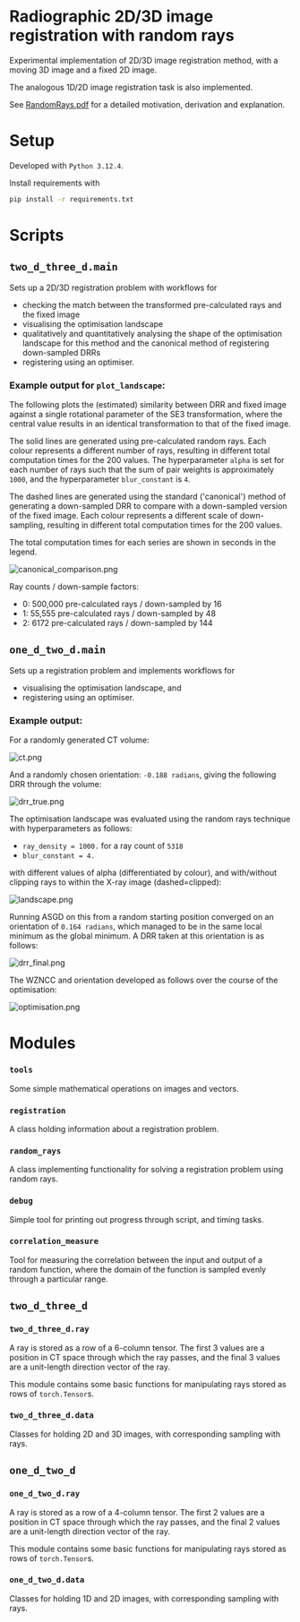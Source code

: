 # Radiographic 2D/3D image registration with random rays

Experimental implementation of 2D/3D image registration method, with a moving 3D image and a fixed 2D image.

The analogous 1D/2D image registration task is also implemented.

See [RandomRays.pdf](RandomRays.pdf) for a detailed motivation, derivation and explanation.


# Setup

Developed with `Python 3.12.4`.

Install requirements with
```bash
pip install -r requirements.txt
```

# Scripts

## `two_d_three_d.main`

Sets up a 2D/3D registration problem with workflows for
- checking the match between the transformed pre-calculated rays and the fixed image
- visualising the optimisation landscape
- qualitatively and quantitatively analysing the shape of the optimisation landscape for this method and the canonical
method of registering down-sampled DRRs
- registering using an optimiser.

### Example output for  `plot_landscape`:

The following plots the (estimated) similarity between DRR and fixed image against a single rotational parameter of the
SE3 transformation, where the central value results in an identical transformation to that of the fixed image.

The solid lines are generated using pre-calculated random rays. Each colour represents a different number of rays,
resulting in different total computation times for the 200 values. The hyperparameter `alpha` is set for each number
of rays such that the sum of pair weights is approximately `1000`, and the hyperparameter `blur_constant` is `4`.

The dashed lines are generated using the standard ('canonical') method of generating a down-sampled DRR to compare with
a down-sampled version of the fixed image. Each colour represents a different scale of down-sampling, resulting in
different total computation times for the 200 values.

The total computation times for each series are shown in seconds in the legend.

![canonical_comparison.png](two_d_three_d/plots/canonical_comparison.png)

Ray counts / down-sample factors:
- 0: 500,000 pre-calculated rays / down-sampled by 16
- 1: 55,555 pre-calculated rays / down-sampled by 48
- 2: 6172 pre-calculated rays / down-sampled by 144


## `one_d_two_d.main`

Sets up a registration problem and implements workflows for
- visualising the optimisation landscape, and
- registering using an optimiser.

### Example output:

For a randomly generated CT volume:

![ct.png](one_d_two_d/plots/ct.png)

And a randomly chosen orientation: `-0.188 radians`, giving the following DRR through the volume:

![drr_true.png](one_d_two_d/plots/drr_true.png)

The optimisation landscape was evaluated using the random rays technique with hyperparameters as follows:
- `ray_density = 1000.` for a ray count of `5318`
- `blur_constant = 4.`

with different values of alpha (differentiated by colour), and with/without clipping rays to within the X-ray image
(dashed=clipped):

![landscape.png](one_d_two_d/plots/landscape.png)

Running ASGD on this from a random starting position converged on an orientation of `0.164 radians`, which managed to be
in the same local minimum as the global minimum. A DRR taken at this orientation is as follows:

![drr_final.png](one_d_two_d/plots/drr_final.png)

The WZNCC and orientation developed as follows over the course of the optimisation:

![optimisation.png](one_d_two_d/plots/optimisation.png)


# Modules

### `tools`

Some simple mathematical operations on images and vectors.


### `registration`

A class holding information about a registration problem.


### `random_rays`

A class implementing functionality for solving a registration problem using random rays.


### `debug`

Simple tool for printing out progress through script, and timing tasks.


### `correlation_measure`

Tool for measuring the correlation between the input and output of a random function, where the domain of the function
is sampled evenly through a particular range.


## `two_d_three_d`

### `two_d_three_d.ray`

A ray is stored as a row of a 6-column tensor. The first 3 values are a position in CT space through which the ray
passes, and the final 3 values are a unit-length direction vector of the ray.

This module contains some basic functions for manipulating rays stored as rows of `torch.Tensor`s.


### `two_d_three_d.data`

Classes for holding 2D and 3D images, with corresponding sampling with rays.


## `one_d_two_d`

### `one_d_two_d.ray`

A ray is stored as a row of a 4-column tensor. The first 2 values are a position in CT space through which the ray
passes, and the final 2 values are a unit-length direction vector of the ray.

This module contains some basic functions for manipulating rays stored as rows of `torch.Tensor`s.


### `one_d_two_d.data`

Classes for holding 1D and 2D images, with corresponding sampling with rays.




